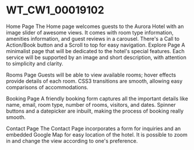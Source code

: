 # WT_CW1_00019102

Home Page
The Home page welcomes guests to the Aurora Hotel with an image slider of awesome views. It comes with room type information, amenities information, and guest reviews in a carousel. There's a Call to Action/Book button and a Scroll to top for easy navigation.
Explore Page
A minimalist page that will be dedicated to the hotel's special features. Each service will be supported by an image and short description, with attention to simplicity and clarity.

Rooms Page
Guests will be able to view available rooms; hover effects provide details of each room. CSS3 transitions are smooth, allowing easy comparisons of accommodations.

Booking Page
A friendly booking form captures all the important details like name, email, room type, number of rooms, visitors, and dates. Spinner buttons and a datepicker are inbuilt, making the process of booking really smooth.

Contact Page
The Contact Page incorporates a form for inquiries and an embedded Google Map for easy location of the hotel. It is possible to zoom in and change the view according to one's preference.

